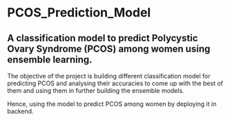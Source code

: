 # PCOS_Prediction_Model
## A classification model to predict Polycystic Ovary Syndrome (PCOS) among women using ensemble learning.
The objective of the project is building different classification model for predicting PCOS and analysing their
accuracies to come up with the best of them and using them in further building the ensemble models.

Hence, using the model to predict PCOS among women by deploying it in backend.
